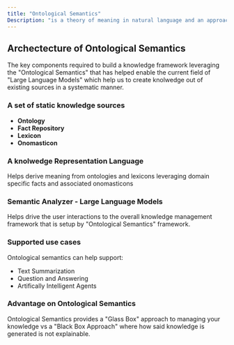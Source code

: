 ```yaml
---
title: "Ontological Semantics"
Description: "is a theory of meaning in natural language and an approach to natural language processing that uses a constructed world model, or ontology as a central resource for extracting and representing the meaning of natural language texts and for reasoning about knowledge derived from said texts"
---
```


## Archectecture of Ontological Semantics

The key components required to build a knowledge framework leveraging the "Ontological Semantics" that has helped enable the current field of "Large Language Models" which help us to create knolwedge out of existing sources in a systematic manner.

### A set of static knowledge sources

- **Ontology**
- **Fact Repository**
- **Lexicon**
- **Onomasticon**

### A knolwedge Representation Language

Helps derive meaning from ontologies and lexicons leveraging domain specific facts and associated onomasticons

### Semantic Analyzer - Large Language Models

Helps drive the user interactions to the overall knowledge management framework that is setup by "Ontological Semantics" framework.

### Supported use cases

Ontological semantics can help support:

- Text Summarization
- Question and Answering 
- Artifically Intelligent Agents

### Advantage on Ontological Semantics

Ontological Semantics provides a "Glass Box" approach to managing your knowledge vs a "Black Box Approach" where how said knowledge is generated is not explainable.

